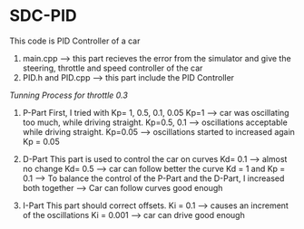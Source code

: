 # SDC-PID
This code is PID Controller of a car

1. main.cpp --> this part recieves the error from the simulator and give the steering, throttle and speed controller of the car
2. PID.h and PID.cpp --> this part include the PID Controller

*Tunning Process for throttle 0.3*
1. P-Part
First, I tried with Kp= 1, 0.5, 0.1, 0.05
Kp=1 --> car was oscillating too much, while driving straight.
Kp=0.5, 0.1 --> oscillations acceptable while driving straight.
Kp=0.05 --> oscillations started to increased again
Kp = 0.05

2. D-Part
This part is used to control the car on curves
Kd= 0.1 --> almost no change
Kd= 0.5 --> car can follow better the curve
Kd = 1 and Kp = 0.1 --> To balance the control of the P-Part and the D-Part, I increased both together --> Car can follow curves good enough

3. I-Part
This part should correct offsets.
Ki = 0.1 --> causes an increment of the oscillations
Ki = 0.001 --> car can drive good enough
